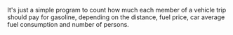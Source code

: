 It's just a simple program to count how much each member of a vehicle trip should pay for gasoline, depending on the distance, fuel price, car average fuel consumption  and number of persons.